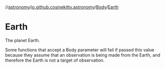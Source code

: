 //[astronomy](../../../../index.md)/[io.github.cosinekitty.astronomy](../../index.md)/[Body](../index.md)/[Earth](index.md)

# Earth

The planet Earth.

Some functions that accept a Body parameter will fail if passed this value because they assume that an observation is being made from the Earth, and therefore the Earth is not a target of observation.

